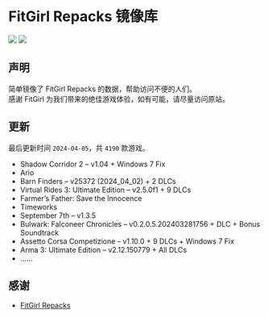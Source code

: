 ﻿# FitGirl Repacks 镜像库
![](https://img.shields.io/badge/ci-passing-brightgreen.svg?logo=github)
![](https://img.shields.io/badge/license-MIT-brightgreen.svg)

## 声明
简单镜像了 FitGirl Repacks 的数据，帮助访问不便的人们。  
感谢 FitGirl 为我们带来的绝佳游戏体验，如有可能，请尽量访问原站。

## 更新
最后更新时间 `2024-04-05`，共 `4190` 款游戏。
- Shadow Corridor 2 – v1.04 + Windows 7 Fix
- Ario
- Barn Finders – v25372 (2024_04_02) + 2 DLCs
- Virtual Rides 3: Ultimate Edition – v2.5.0f1 + 9 DLCs
- Farmer’s Father: Save the Innocence
- Timeworks
- September 7th – v1.3.5
- Bulwark: Falconeer Chronicles – v0.2.0.5.202403281756 + DLC + Bonus Soundtrack
- Assetto Corsa Competizione – v1.10.0 + 9 DLCs + Windows 7 Fix
- Arma 3: Ultimate Edition – v2.12.150779 + All DLCs
- ……

## 感谢
- [FitGirl Repacks](https://fitgirl-repacks.site/)
